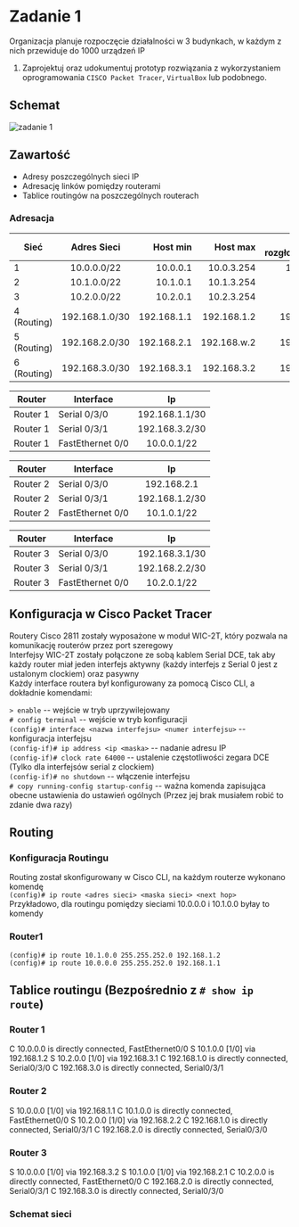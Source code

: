 # Zadanie 1

Organizacja planuje rozpoczęcie działalności w 3 budynkach, w każdym z nich przewiduje do 1000 urządzeń IP

1. Zaprojektuj oraz udokumentuj prototyp rozwiązania z wykorzystaniem oprogramowania ``CISCO Packet Tracer``, ``VirtualBox`` lub podobnego. 

## Schemat

![zadanie 1](stage-01.svg)

## Zawartość

 * Adresy poszczególnych sieci IP
 * Adresację linków pomiędzy routerami
 * Tablice routingów na poszczególnych routerach
 

### Adresacja

| Sieć  | Adres Sieci | Host min     | Host max      | Adres rozgłoszeniowy |
| -------------     |:-------------: | -----:       | -----:        | -----:    |
| 1         | 10.0.0.0/22 | 10.0.0.1 | 10.0.3.254 | 10.0.3.255 
| 2         | 10.1.0.0/22 | 10.1.0.1| 10.1.3.254 | |  10.1.3.255
| 3         | 10.2.0.0/22 | 10.2.0.1| 10.2.3.254 | |  10.2.3.255
| 4 (Routing) | 192.168.1.0/30 | 192.168.1.1 | 192.168.1.2 | 192.168.1.3 |
| 5 (Routing) | 192.168.2.0/30 | 192.168.2.1 | 192.168.w.2 | 192.168.2.3 |
| 6 (Routing) | 192.168.3.0/30 | 192.168.3.1 | 192.168.3.2 | 192.168.3.3 |

| Router | Interface | Ip | 
| ------------- | -------------  |:-------------:|
| Router 1 | Serial 0/3/0 |   192.168.1.1/30 | 
| Router 1 | Serial 0/3/1  |   192.168.3.2/30 | 
| Router 1 | FastEthernet 0/0  |  10.0.0.1/22 | 

| Router | Interface | Ip | 
| ------------- | -------------  |:-------------:|
|  Router 2 |  Serial 0/3/0  |  192.168.2.1 | 
|  Router 2 | Serial 0/3/1  |  192.168.1.2/30 | 
|  Router 2 | FastEthernet 0/0  |  10.1.0.1/22 | 

| Router | Interface | Ip | 
| ------------- | -------------  |:-------------:|
|  Router 3 | Serial 0/3/0 |  192.168.3.1/30 | 
|  Router 3 |Serial 0/3/1  |  192.168.2.2/30 | 
|  Router 3 | FastEthernet 0/0  |  10.2.0.1/22 | 

## Konfiguracja w Cisco Packet Tracer

Routery Cisco 2811 zostały wyposażone w moduł WIC-2T, który pozwala na komunikację routerów przez port szeregowy  
Interfejsy WIC-2T zostały połączone ze sobą kablem Serial DCE, tak aby każdy router miał jeden interfejs aktywny (każdy interfejs z Serial 0 jest z ustalonym clockiem) oraz pasywny  
Każdy interface routera był konfigurowany za pomocą Cisco CLI, a dokładnie komendami:  

```> enable``` -- wejście w tryb uprzywilejowany  
```# config terminal``` -- wejście w tryb konfiguracji  
```(config)# interface <nazwa interfejsu> <numer interfejsu>``` -- konfiguracja interfejsu  
```(config-if)# ip address <ip <maska>``` -- nadanie adresu IP  
```(config-if)# clock rate 64000``` -- ustalenie częstotliwości zegara DCE (Tylko dla interfejsów serial z clockiem)  
```(config-if)# no shutdown``` -- włączenie interfejsu  
```# copy running-config startup-config``` -- ważna komenda zapisująca obecne ustawienia do ustawień ogólnych (Przez jej brak musiałem robić to zdanie dwa razy)

## Routing

### Konfiguracja Routingu

Routing został skonfigurowany w Cisco CLI, na każdym routerze wykonano komendę  
```(config)# ip route <adres sieci> <maska sieci> <next hop>```  
Przykładowo, dla routingu pomiędzy sieciami 10.0.0.0 i 10.1.0.0 byłay to komendy

### Router1 
```(config)# ip route 10.1.0.0 255.255.252.0 192.168.1.2```  
```(config)# ip route 10.0.0.0 255.255.252.0 192.168.1.1```

## Tablice routingu (Bezpośrednio z ```# show ip route```)


### Router 1

C       10.0.0.0 is directly connected, FastEthernet0/0
S       10.1.0.0 [1/0] via 192.168.1.2
S       10.2.0.0 [1/0] via 192.168.3.1
C       192.168.1.0 is directly connected, Serial0/3/0
C       192.168.3.0 is directly connected, Serial0/3/1

### Router 2

S       10.0.0.0 [1/0] via 192.168.1.1
C       10.1.0.0 is directly connected, FastEthernet0/0
S       10.2.0.0 [1/0] via 192.168.2.2
C       192.168.1.0 is directly connected, Serial0/3/1
C       192.168.2.0 is directly connected, Serial0/3/0

### Router 3

S       10.0.0.0 [1/0] via 192.168.3.2
S       10.1.0.0 [1/0] via 192.168.2.1
C       10.2.0.0 is directly connected, FastEthernet0/0
C       192.168.2.0 is directly connected, Serial0/3/1
C       192.168.3.0 is directly connected, Serial0/3/0

### Schemat sieci


